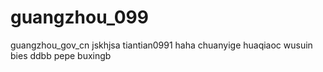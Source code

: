 # guangzhou_099
guangzhou_gov_cn
jskhjsa
tiantian0991
haha
chuanyige
huaqiaoc
wusuin
bies
ddbb
pepe
buxingb
